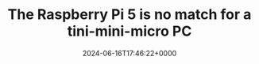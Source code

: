 ---
title: The Raspberry Pi 5 is no match for a tini-mini-micro PC
slug: 20240616T174622
date: 2024-06-16T17:46:22+0000
params:
  url: https://louwrentius.com/the-raspberry-pi-5-is-no-match-for-a-tini-mini-micro-pc.html
tags:
- home-lab
---